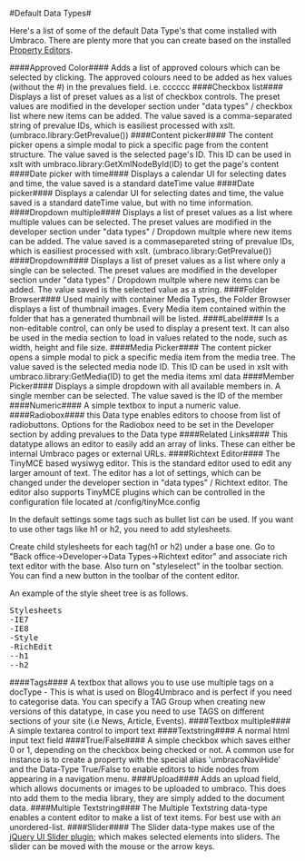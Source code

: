 #Default Data Types#

Here's a list of some of the default Data Type's that come installed with Umbraco. There are plenty more that you can create based on the installed [Property Editors](../../Backoffice/Property-Editors/).

####Approved Color####
Adds a list of approved colours which can be selected by clicking. The approved colours need to be added
as hex values (without the #) in the prevalues field. i.e. cccccc
####Checkbox list####
Displays a list of preset values as a list of checkbox controls. The preset values are modified in the developer
section under "data types" / checkbox list where new items can be added. The value saved is a comma-separated
string of prevalue IDs, which is easiliest processed with xslt. (umbraco.library:GetPrevalue())
####Content picker####
The content picker opens a simple modal to pick a specific page from the content structure.
The value saved is the selected page's ID. This ID can be used in xslt with umbraco.library:GetXmlNodeById(ID)
to get the page's content
####Date picker with time####
Displays a calendar UI for selecting dates and time, the value saved is a standard dateTime value
####Date picker####
Displays a calendar UI for selecting dates and time, the value saved is a standard dateTime value,
but with no time information.
####Dropdown multiple####
Displays a list of preset values as a list where multiple values can be selected. The preset values are
modified in the developer section under "data types" / Dropdown multple where new items can be added.
The value saved is a commasepareted string of prevalue IDs, which is easiliest processed with xslt.
(umbraco.library:GetPrevalue())
####Dropdown####
Displays a list of preset values as a list where only a single can be selected.
The preset values are modified in the developer section under "data types" / Dropdown multple where
new items can be added. The value saved is the selected value as a string.
####Folder Browser####
Used mainly with container Media Types, the Folder Browser displays a list of thumbnail images. Every Media item contained within the folder that has a generated thumbnail will be listed.
####Label####
Is a non-editable control, can only be used to display a present text. It can also be used in the
media section to load in values related to the node, such as width, height and file size.
####Media Picker####
The content picker opens a simple modal to pick a specific media item from the media tree.
The value saved is the selected media node ID. This ID can be used in xslt with
umbraco.library:GetMedia(ID) to get the media items xml data
####Member Picker####
Displays a simple dropdown with all available members in. A single member can be selected.
The value saved is the ID of the member
####Numeric####
A simple textbox to input a numeric value.
####Radiobox####
this Data type enables editors to choose from list of radiobuttons. Options for the Radiobox need to be set in the Developer section by adding prevalues to the Data type
####Related Links####
This datatype allows an editor to easily add an array of links. These can either be internal Umbraco pages or external URLs.
####Richtext Editor####
The TinyMCE based wysiwyg editor. This is the standard editor used to edit any larger amount of text. The editor has a lot of settings, which can be changed under the developer section in "data types" / Richtext editor. The editor also supports TinyMCE plugins which can be controlled in the configuration file located at /config/tinyMce.config

In the default settings some tags such as bullet list can be used. If you want to use other tags like h1 or h2, you need to add stylesheets.

Create child stylesheets for each tag(h1 or h2) under a base one.
Go to "Back office->Developer->Data Types->Richtext editor" and associate rich text editor with the base.
Also turn on "styleselect" in the toolbar section.
You can find a new button in the toolbar of the content editor.

An example of the style sheet tree is as follows.

<pre>
Stylesheets
-IE7
-IE8
-Style
-RichEdit
--h1
--h2
</pre>

####Tags####
A textbox that allows you to use use multiple tags on a docType - This is what is used on Blog4Umbraco and is perfect if you need to categorise data.  You can specify a TAG Group when creating new versions of this datatype, in case you need to use TAGS on different sections of your site (i.e  News, Article, Events).
####Textbox multiple####
A simple textarea control to import text
####Textstring####
A normal html input text field
####True/False####
A simple checkbox which saves either 0 or 1, depending on the checkbox being checked or not. A common use for instance is to create a property with the special alias 'umbracoNaviHide' and the Data-Type True/False to enable editors to hide nodes from appearing in a navigation menu.
####Upload####
Adds an upload field, which allows documents or images to be uploaded to umbraco. This does nto add them to the media library, they are simply added to the document data.
####Multiple Textstring####
The Multiple Textstring data-type enables a content editor to make a list of text items. For best use with an unordered-list.
####Slider####
The Slider data-type makes use of the [jQuery UI Slider plugin](http://api.jqueryui.com/slider/); which makes selected elements into sliders. The slider can be moved with the mouse or the arrow keys.
